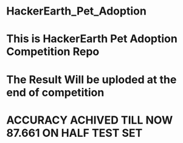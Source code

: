 # HackerEarth_Pet_Adoption
# This is HackerEarth Pet Adoption Competition Repo
# The Result Will be uploded at the end of competition
# ACCURACY ACHIVED TILL NOW 87.661 ON HALF TEST SET
